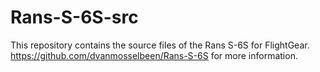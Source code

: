 # Rans-S-6S-src
This repository contains the source files of the Rans S-6S for FlightGear. https://github.com/dvanmosselbeen/Rans-S-6S for more information.
